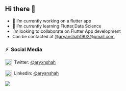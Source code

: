## Hi there 👋
- 🔭 I’m currently working on a flutter app
- 🌱 I’m currently learning Flutter,Data Science
-  I’m looking to collaborate on Flutter App development
-  Can be contacted at @aryanshah1902@gmail.com


### ⚡&ensp;Social Media

[<img align="center" alt="CharmiShah | Twitter" width="22px" src="https://cdn.jsdelivr.net/npm/simple-icons@v3/icons/twitter.svg" />](https://https://twitter.com/aryxnshah "Twitter Charmi Shah")&ensp;Twitter: [@aryxnshah](https://twitter.com/aryxnshah)

[<img align="center" alt="Charmi Shah | LinkedIn" width="22px" src="https://cdn.jsdelivr.net/npm/simple-icons@v3/icons/linkedin.svg" />](www.linkedin.com/in/aryanshah1902 "Linkedin Charmi Shah")&ensp;Linkedin: [@aryanshah](https://www.linkedin.com/in/aryanshah1902/)

![](https://komarev.com/ghpvc/?username=aryanshah19&color=green)

